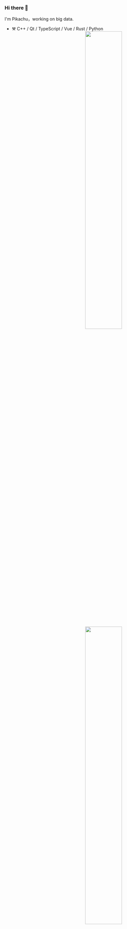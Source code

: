 ### Hi there 👋
I'm Pikachu，working on big data.
-   :hammer_and_pick: C++ / Qt / TypeScript / Vue / Rust / Python
[<img align="right" width="50%" src="https://github-readme-stats-liumengkai.vercel.app/api?username=liumengkai&theme=dark&show_icons=true">](https://metrics.lecoq.io/liumengkai#gh-dark-mode-only)
[<img align="right" width="50%" src="https://github-readme-stats-liumengkai.vercel.app/api?username=liumengkai&show_icons=true">](https://metrics.lecoq.io/liumengkai#gh-light-mode-only)

